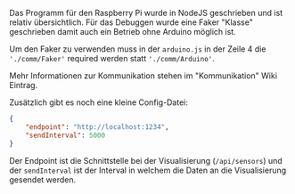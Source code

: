 Das Programm für den Raspberry Pi wurde in NodeJS geschrieben und ist relativ übersichtlich. Für das Debuggen wurde eine Faker "Klasse" geschrieben damit auch ein Betrieb ohne Arduino möglich ist.

Um den Faker zu verwenden muss in der `arduino.js` in der Zeile 4 die `'./comm/Faker'` required werden statt `'./comm/Arduino'`.

Mehr Informationen zur Kommunikation stehen im "Kommunikation" Wiki Eintrag.

Zusätzlich gibt es noch eine kleine Config-Datei:

```json
{
    "endpoint": "http://localhost:1234",
    "sendInterval": 5000
}
```

Der Endpoint ist die Schnittstelle bei der Visualisierung (`/api/sensors`) und der `sendInterval` ist der Interval in welchem die Daten an die Visualisierung gesendet werden.